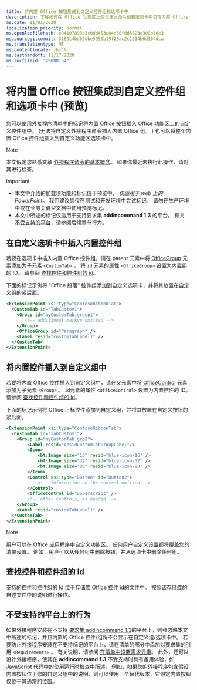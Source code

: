 ```yaml
---
title: 将内置 Office 按钮集成到自定义控件组和选项卡中
description: 了解如何在 Office 功能区上的自定义命令组和选项卡中包含内置 Office 按钮。
ms.date: 11/01/2020
localization_priority: Normal
ms.openlocfilehash: e04107893b3c0dd453c84d38fdd5623e308b70e3
ms.sourcegitcommit: 3189c4bd62dbe5950b19f28ac2c1314b6d304dca
ms.translationtype: MT
ms.contentlocale: zh-CN
ms.lasthandoff: 11/17/2020
ms.locfileid: "49088164"
---
```

# <a name="integrate-built-in-office-buttons-into-custom-control-groups-and-tabs-preview"></a>将内置 Office 按钮集成到自定义控件组和选项卡中 (预览) 

您可以使用外接程序清单中的标记将内置 Office 按钮插入 Office 功能区上的自定义控件组中。  (无法将自定义外接程序命令插入内置 Office 组。 ) 也可以将整个内置 Office 控件组插入到自定义功能区选项卡中。

> [!NOTE]
> 本文假定您熟悉文章 [外接程序命令的基本概念](add-in-commands.md)。 如果你最近未执行此操作，请对其进行检查。

> [!IMPORTANT]
>
> - 本文中介绍的加载项功能和标记位于预览中， *仅适用于 web 上的 PowerPoint*。 我们建议您仅在测试和开发环境中尝试标记。 请勿在生产环境中或在业务关键型文档中使用预览标记。
> - 本文中所述的标记仅适用于支持要求集 **addincommand 1.3** 的平台。 有关 [不受支持的平台](#behavior-on-unsupported-platforms)，请参阅后续章节行为。

## <a name="insert-a-built-in-control-group-into-a-custom-tab"></a>在自定义选项卡中插入内置控件组

若要在选项卡中插入内置 Office 控件组，请在 parent 元素中将 [OfficeGroup](../reference/manifest/customtab.md#officegroup) 元素添加为子元素 `<CustomTab>` 。 将 `id` 元素的属性 `<OfficeGroup>` 设置为内置组的 ID。 请参阅 [查找控件和控件组的 id](#find-the-ids-of-controls-and-control-groups)。

下面的标记示例将 "Office 段落" 控件组添加到自定义选项卡，并将其放置在自定义组的紧后面。

```xml
<ExtensionPoint xsi:type="ContosoRibbonTab">
  <CustomTab id="TabCustom1">
    <Group id="myCustomTab.group1">
       <!-- additional markup omitted -->
    </Group>
    <OfficeGroup id="Paragraph" />
    <Label resid="customTabLabel1" />
  </CustomTab>
</ExtensionPoint>
```

## <a name="insert-a-built-in-control-into-a-custom-group"></a>将内置控件插入到自定义组中

若要将内置 Office 控件插入到自定义组中，请在父元素中将 [OfficeControl](../reference/manifest/group.md#officecontrol) 元素添加为子元素 `<Group>` 。 `id`元素的属性 `<OfficeControl>` 设置为内置控件的 ID。 请参阅 [查找控件和控件组的 id](#find-the-ids-of-controls-and-control-groups)。

下面的标记示例将 Office 上标控件添加到自定义组，并将其放置在自定义按钮的紧后面。

```xml
<ExtensionPoint xsi:type="ContosoRibbonTab">
  <CustomTab id="TabCustom1">
    <Group id="myCustomTab.grp1">
        <Label resid="residCustomTabGroupLabel"/>
        <Icon>
            <bt:Image size="16" resid="blue-icon-16" />
            <bt:Image size="32" resid="blue-icon-32" />
            <bt:Image size="80" resid="blue-icon-80" />
        </Icon>
        <Control xsi:type="Button" id="Button2">
            <!-- information on the control omitted -->
        </Control>
        <OfficeControl id="Superscript" />
        <!-- other controls, as needed -->
    </Group>
    <Label resid="customTabLabel1" />
  </CustomTab>
</ExtensionPoint>
```

> [!NOTE]
> 用户可以在 Office 应用程序中自定义功能区。 任何用户自定义设置都将覆盖您的清单设置。 例如，用户可以从任何组中删除按钮，并从选项卡中删除任何组。

## <a name="find-the-ids-of-controls-and-control-groups"></a>查找控件和控件组的 Id

支持的控件和控件组的 Id 位于存储库 [Office 控件 id](https://github.com/OfficeDev/office-control-ids)的文件中。 按照该存储库的自述文件中的说明进行操作。

## <a name="behavior-on-unsupported-platforms"></a>不受支持的平台上的行为

如果外接程序安装在不支持 [要求集 addincommand 1.3](../reference/requirement-sets/add-in-commands-requirement-sets.md)的平台上，则会忽略本文中所述的标记，并且内置的 Office 控件/组将不会显示在自定义组/选项卡中。 若要防止外接程序安装在不支持标记的平台上，请在清单的部分中添加对要求集的引用 `<Requirements>` 。 有关说明，请参阅 [在清单中设置需求元素](../develop/specify-office-hosts-and-api-requirements.md#set-the-requirements-element-in-the-manifest)。 此外，还可以设计外接程序，使其在 **addincommand 1.3** 不受支持时具有备用体验，如 [JavaScript 代码中的使用运行时检查](../develop/specify-office-hosts-and-api-requirements.md#use-runtime-checks-in-your-javascript-code)中所述。 例如，如果您的外接程序包含假设内置按钮位于您的自定义组中的说明，则可以使用一个替代版本，它假定内置按钮仅位于其通常的位置。
